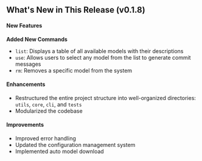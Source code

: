 ## What's New in This Release (v0.1.8)

#### New Features
**Added New Commands**
- `list`: Displays a table of all available models with their descriptions
- `use`: Allows users to select any model from the list to generate commit messages
- `rm`: Removes a specific model from the system

#### Enhancements
- Restructured the entire project structure into well-organized directories: `utils`, `core`, `cli`, and `tests`
- Modularized the codebase 

#### Improvements
- Improved error handling
- Updated the configuration management system
- Implemented auto model download
